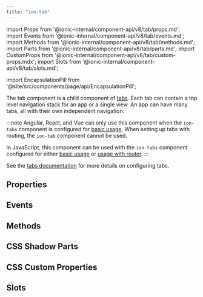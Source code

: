 ```yaml
---
title: "ion-tab"
---
```


import Props from '@ionic-internal/component-api/v8/tab/props.md';
import Events from '@ionic-internal/component-api/v8/tab/events.md';
import Methods from '@ionic-internal/component-api/v8/tab/methods.md';
import Parts from '@ionic-internal/component-api/v8/tab/parts.md';
import CustomProps from '@ionic-internal/component-api/v8/tab/custom-props.mdx';
import Slots from '@ionic-internal/component-api/v8/tab/slots.md';

<head>
  <title>ion-tab: Ionic Framework Application Component</title>
  <meta name="description" content="ion-tab is a child component of tabs. Each ion-tab can contain a top level navigation stack for an application or a single view. Read to learn more." />
</head>

import EncapsulationPill from '@site/src/components/page/api/EncapsulationPill';

<EncapsulationPill type="shadow" />

The tab component is a child component of [tabs](tabs.md). Each tab can contain a top level navigation stack for an app or a single view. An app can have many tabs, all with their own independent navigation.

:::note
Angular, React, and Vue can only use this component when the `ion-tabs` component is configured for [basic usage](./tabs.md#basic-usage). When setting up tabs with routing, the `ion-tab` component cannot be used.

In JavaScript, this component can be used with the `ion-tabs` component configured for either [basic usage](./tabs.md#basic-usage) or [usage with router](./tabs.md#usage-with-router).
:::

See the [tabs documentation](tabs.md) for more details on configuring tabs.

## Properties

<Props />

## Events

<Events />

## Methods

<Methods />

## CSS Shadow Parts

<Parts />

## CSS Custom Properties

<CustomProps />

## Slots

<Slots />

